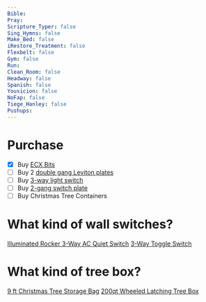 ```yaml
---
Bible: 
Pray: 
Scripture_Typer: false
Sing_Hymns: false
Make_Bed: false
iRestore_Treatment: false
Flexbelt: false
Gym: false
Run: 
Clean_Room: false
Headway: false
Spanish: false
Yousicion: false
NoFap: false
Tiege_Hanley: false
Pushups:
---
```


# Purchase
- [x] Buy [ECX Bits](https://www.amazon.com/dp/B077L8BZV8?psc=1&smid=A16Y0YEU5IY43T&ref_=chk_typ_imgToDp)
- [ ] Buy 2 [double gang Leviton plates](https://www.homedepot.com/p/Leviton-White-2-Gang-Decorator-Rocker-Wall-Plate-1-Pack-R72-80309-00W/100356813)
- [ ] Buy [3-way light switch](https://www.homedepot.com/p/Leviton-15-Amp-3-Way-Toggle-Switch-White-6-Pack-M22-01453-2WM/100146004)
- [ ] Buy [2-gang switch plate](https://www.homedepot.com/p/Lutron-Fassada-2-Gang-Toggle-Switch-Cover-Plate-for-Dimmers-and-Switches-White-FW-2-WH-1-Pack-FW-2-WH/100122513)
- [ ] Buy Christmas Tree Containers

# What kind of wall switches?

[Illuminated Rocker 3-Way AC Quiet Switch](https://www.homedepot.com/p/Leviton-15-Amp-120-Volt-277-Volt-Decora-LED-Illuminated-Rocker-3-Way-AC-Quiet-Switch-Residential-Grade-Grounding-White-R02-L5613-2LW/315717580)
[3-Way Toggle Switch](https://www.homedepot.com/p/Leviton-15-Amp-3-Way-Toggle-Switch-White-R62-01453-02W/100356976)

# What kind of tree box?
[9 ft Christmas Tree Storage Bag](https://www.amazon.com/Christmas-Tree-Storage-Bag-Waterproof/dp/B07ZZL47SV/ref=asc_df_B07ZZL47SV)
[200qt Wheeled Latching Tree Box](https://www.target.com/p/200qt-wheeled-latching-tree-box-with-green-lid-brightroom-8482/-/A-88471826)